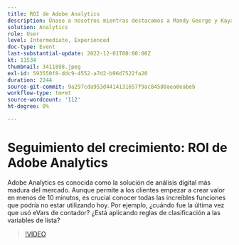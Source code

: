 ```yaml
---
title: ROI de Adobe Analytics
description: Únase a nosotros mientras destacamos a Mandy George y Kaya Walton, dos clientes expertos y usuarios de Adobe Analytics. Cada uno compartirá su mejor consejo o truco sobre Adobe Analytics. Su sesión es seguida por una oportunidad de hacer preguntas en vivo. No te lo quieres perder.
solution: Analytics
role: User
level: Intermediate, Experienced
doc-type: Event
last-substantial-update: 2022-12-01T00:00:00Z
kt: 11534
thumbnail: 3411898.jpeg
exl-id: 593550f8-ddc9-4552-a7d2-b96d7522fa20
duration: 2244
source-git-commit: 9a297cda953d4414131657f9ac84580aea0eabeb
workflow-type: tm+mt
source-wordcount: '112'
ht-degree: 0%

---
```


# Seguimiento del crecimiento: ROI de Adobe Analytics

Adobe Analytics es conocida como la solución de análisis digital más madura del mercado. Aunque permite a los clientes empezar a crear valor en menos de 10 minutos, es crucial conocer todas las increíbles funciones que podría no estar utilizando hoy. Por ejemplo, ¿cuándo fue la última vez que usó eVars de contador? ¿Está aplicando reglas de clasificación a las variables de lista?

>[!VIDEO](https://video.tv.adobe.com/v/3411898/?quality=12&learn=on)
